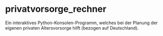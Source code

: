 # privatvorsorge_rechner
Ein interaktives Python-Konsolen-Programm, welches bei der Planung der eigenen privaten Altersvorsorge hilft (bezogen auf Deutschland).
